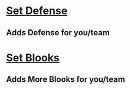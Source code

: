 # [Set Defense](https://github.com/hackthegamezjj/Blooket-Hacks/blob/main/Blook%20Rush/Set%20Defense.js)

## Adds Defense for you/team

# [Set Blooks](https://github.com/hackthegamezjj/Blooket-Hacks/blob/main/Blook%20Rush/Set%20blooks.js)

## Adds More Blooks for you/team
